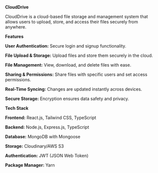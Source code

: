 **CloudDrive**

CloudDrive is a cloud-based file storage and management system that allows users to upload, store, and access their files securely from anywhere.

**Features**

**User Authentication:** Secure login and signup functionality.

**File Upload & Storage:** Upload files and store them securely in the cloud.

**File Management:** View, download, and delete files with ease.

**Sharing & Permissions:** Share files with specific users and set access permissions.

**Real-Time Syncing:** Changes are updated instantly across devices.

**Secure Storage:** Encryption ensures data safety and privacy.

**Tech Stack**

**Frontend:** React.js, Tailwind CSS, TypeScript

**Backend:** Node.js, Express.js, TypeScript

**Database:** MongoDB with Mongoose

**Storage:** Cloudinary/AWS S3

**Authentication:** JWT (JSON Web Token)

**Package Manager:** Yarn
